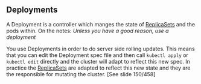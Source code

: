 ## Deployments ##

A Deployment is a controller which manges the state of [ReplicaSets](replicaset.md) and the pods within.
On the notes: _Unless you have a good reason, use a deployment_

You use Deployments in order to do server side rolling updates.
This means that you can edit the Deployment spec file and then call `kubectl apply` or `kubectl edit` directly and the cluster will adapt to reflect this new spec.
In practice the [ReplicaSets](replicaset.md) are adapted to reflect this new state and they are the responsible for mutating the cluster.
[See slide 150/458]
